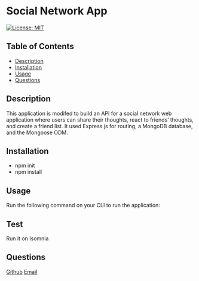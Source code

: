 # Social Network App

[![License: MIT](https://img.shields.io/badge/License-MIT-yellow.svg)](https://opensource.org/licenses/MIT) 
## Table of Contents
- [Description](#description)
- [Installation](#installation) 
- [Usage](#usage)
- [Questions](#questions)

## Description

This application is modifed to build an API for a social network web application where users can share their thoughts, react to friends’ thoughts, and create a friend list. It used Express.js for routing, a MongoDB database, and the Mongoose ODM.


## Installation

 * npm init 
 * npm install 
 

## Usage

Run the following command on your CLI to run the application:



## Test

Run it on Isomnia

## Questions
 [Github](https://github.com/EDEN-10) 
 [Email](mailto:yigll002@umn.edu)


